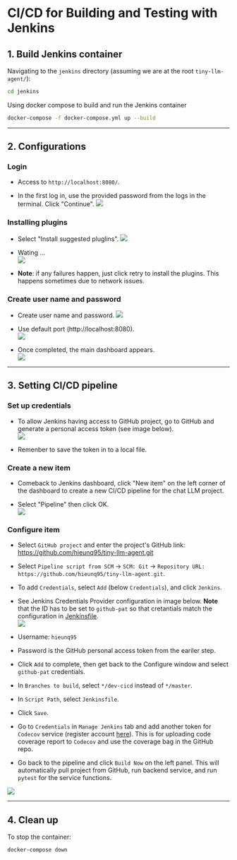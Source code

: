 # CI/CD for Building and Testing with Jenkins

## 1. Build Jenkins container
Navigating to the `jenkins` directory (assuming we are at the root `tiny-llm-agent/`):
```bash
cd jenkins
```

Using docker compose to build and run the Jenkins container
```bash
docker-compose -f docker-compose.yml up --build
```  
---

## 2. Configurations
### Login
- Access to `http://localhost:8080/`.  

- In the first log in, use the provided password from the logs in the terminal.   Click "Continue".
![](images/jenkins_s1.png)

### Installing plugins
- Select "Install suggested pluglins".
![](images/jenkins_s2.png)

- Wating ...  
![](images/jenkins_s3.png)  

- **Note**: if any failures happen, just click retry to install the plugins. This happens sometimes due to network issues.

### Create user name and password
- Create user name and password.
![](images/jenkins_s4.png)  

- Use default port (http://localhost:8080).  
![](images/jenkins_s5.png)  

- Once completed, the main dashboard appears.  
![](images/jenkins_s6.png)

---

## 3. Setting CI/CD pipeline  

### Set up credentials
- To allow Jenkins having access to GitHub project, go to GitHub and generate a personal access token (see image below).  
![](images/jenkins_s9.png)  

- Remenber to save the token in to a local file.

### Create a new item
- Comeback to Jenkins dashboard, click "New item" on the left corner of the dashboard to create a new CI/CD pipeline for the chat LLM project. 

- Select "Pipeline" then click OK.  
![](images/jenkins_s7.png)  

### Configure item

- Select `GitHub project` and enter the project's GitHub link: https://github.com/hieunq95/tiny-llm-agent.git  

- Select `Pipeline script from SCM` -> `SCM: Git` -> `Repository URL: https://github.com/hieunq95/tiny-llm-agent.git`.

- To add `Credentials`, select `Add` (below `Credentials`), and click `Jenkins`.  

- See Jenkins Credentials Provider configuration in image below. 
**Note** that the ID has to be set to `github-pat` so that cretantials match the configuration in [Jenkinsfile](Jenkinsfile).  
![](images/jenkins_s8.png)  

- Username: `hieunq95`   

- Password is the GitHub personal access token from the eariler step.

- Click `Add` to complete, then get back to the Configure window and select `github-pat` credentials.  

- In `Branches to build`, select `*/dev-cicd` instead of `*/master`.

- In `Script Path`, select `Jenkinsfile`.   

- Click `Save`.

- Go to `Credentials` in `Manage Jenkins` tab and add another token for `Codecov` service (register account [here](https://about.codecov.io/)). This is for uploading code coverage report
to `Codecov` and use the coverage bag in the GitHub repo. 

- Go back to the pipeline and click `Build Now` on the left panel. This will automatically pull project from GitHub, run backend service, and run `pytest` for the service functions.

![](images/jenkins_s10.png)

---

## 4. Clean up
To stop the container:
```bash
docker-compose down
```